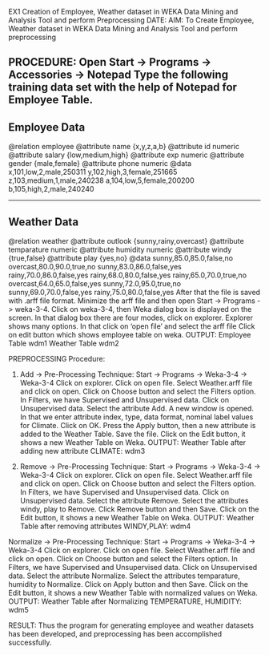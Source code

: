 EX1 Creation of Employee, Weather dataset in WEKA Data Mining and Analysis Tool and perform Preprocessing
DATE:
AIM:
To Create Employee, Weather dataset in WEKA Data Mining and Analysis Tool and perform preprocessing

PROCEDURE:
Open Start -> Programs -> Accessories -> Notepad
Type the following training data set with the help of Notepad for Employee Table.
--------------
Employee Data
---------------
@relation employee
@attribute name {x,y,z,a,b}
@attribute id numeric
@attribute salary {low,medium,high}
@attribute exp numeric
@attribute gender {male,female}
@attribute phone numeric
@data
x,101,low,2,male,250311
y,102,high,3,female,251665
z,103,medium,1,male,240238
a,104,low,5,female,200200
b,105,high,2,male,240240

--------------
Weather Data
---------------
@relation weather
@attribute outlook {sunny,rainy,overcast}
@attribute temparature numeric
@attribute humidity numeric
@attribute windy {true,false}
@attribute play {yes,no}
@data
sunny,85.0,85.0,false,no
overcast,80.0,90.0,true,no
sunny,83.0,86.0,false,yes
rainy,70.0,86.0,false,yes
rainy,68.0,80.0,false,yes
rainy,65.0,70.0,true,no
overcast,64.0,65.0,false,yes
sunny,72.0,95.0,true,no
sunny,69.0,70.0,false,yes
rainy,75.0,80.0,false,yes
After that the file is saved with .arff file format.
Minimize the arff file and then open Start -> Programs -> weka-3-4.
Click on weka-3-4, then Weka dialog box is displayed on the screen.
In that dialog box there are four modes, click on explorer.
Explorer shows many options. In that click on ‘open file’ and select the arff file
Click on edit button which shows employee table on weka.
OUTPUT:
Employee Table wdm1 Weather Table wdm2

PREPROCESSING
Procedure:
1) Add -> Pre-Processing Technique:
Start -> Programs -> Weka-3-4 -> Weka-3-4
Click on explorer.
Click on open file.
Select Weather.arff file and click on open.
Click on Choose button and select the Filters option.
In Filters, we have Supervised and Unsupervised data.
Click on Unsupervised data.
Select the attribute Add.
A new window is opened.
In that we enter attribute index, type, data format, nominal label values for Climate.
Click on OK.
Press the Apply button, then a new attribute is added to the Weather Table.
Save the file.
Click on the Edit button, it shows a new Weather Table on Weka.
OUTPUT:
Weather Table after adding new attribute CLIMATE: wdm3

2) Remove -> Pre-Processing Technique:
Start -> Programs -> Weka-3-4 -> Weka-3-4
Click on explorer.
Click on open file.
Select Weather.arff file and click on open.
Click on Choose button and select the Filters option.
In Filters, we have Supervised and Unsupervised data.
Click on Unsupervised data.
Select the attribute Remove.
Select the attributes windy, play to Remove.
Click Remove button and then Save.
Click on the Edit button, it shows a new Weather Table on Weka.
OUTPUT:
Weather Table after removing attributes WINDY,PLAY: wdm4

Normalize -> Pre-Processing Technique:
Start -> Programs -> Weka-3-4 -> Weka-3-4
Click on explorer.
Click on open file.
Select Weather.arff file and click on open.
Click on Choose button and select the Filters option.
In Filters, we have Supervised and Unsupervised data.
Click on Unsupervised data.
Select the attribute Normalize.
Select the attributes temparature, humidity to Normalize.
Click on Apply button and then Save.
Click on the Edit button, it shows a new Weather Table with normalized values on Weka.
OUTPUT:
Weather Table after Normalizing TEMPERATURE, HUMIDITY: wdm5

RESULT:
Thus the program for generating employee and weather datasets has been developed, and preprocessing has been accomplished successfully.

